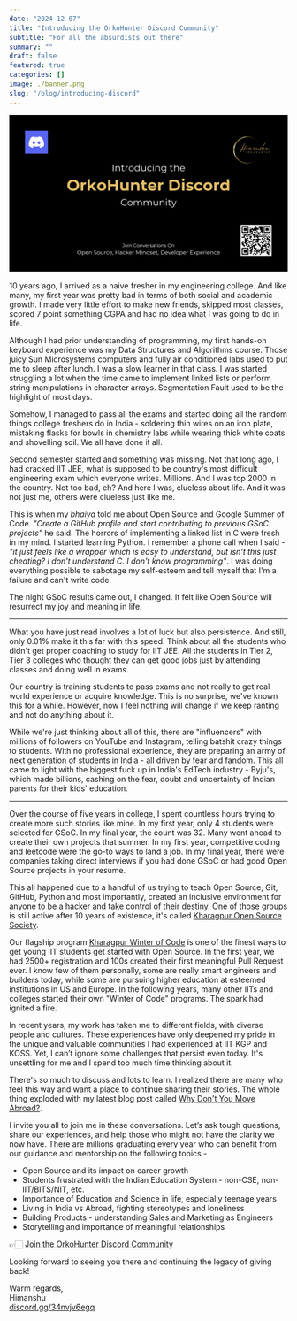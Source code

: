 ```yaml
---
date: "2024-12-07"
title: "Introducing the OrkoHunter Discord Community"
subtitle: "For all the absurdists out there"
summary: ""
draft: false
featured: true
categories: []
image: ./banner.png
slug: "/blog/introducing-discord"
---
```


![GATSBY_EMPTY_ALT](./banner.png)

10 years ago, I arrived as a naive fresher in my engineering college. And like many, my first year was pretty bad in terms of both social and academic growth. I made very little effort to make new friends, skipped most classes, scored 7 point something CGPA and had no idea what I was going to do in life.

Although I had prior understanding of programming, my first hands-on keyboard experience was my Data Structures and Algorithms course. Those juicy Sun Microsystems computers and fully air conditioned labs used to put me to sleep after lunch. I was a slow learner in that class. I was started struggling a lot when the time came to implement linked lists or perform string manipulations in character arrays. Segmentation Fault used to be the highlight of most days.

Somehow, I managed to pass all the exams and started doing all the random things college freshers do in India - soldering thin wires on an iron plate, mistaking flasks for bowls in chemistry labs while wearing thick white coats and shovelling soil. We all have done it all.

Second semester started and something was missing. Not that long ago, I had cracked IIT JEE, what is supposed to be country's most difficult engineering exam which everyone writes. Millions. And I was top 2000 in the country. Not too bad, eh? And here I was, clueless about life. And it was not just me, others were clueless just like me.

This is when my _bhaiya_ told me about Open Source and Google Summer of Code. _"Create a GitHub profile and start contributing to previous GSoC projects"_ he said. The horrors of implementing a linked list in C were fresh in my mind. I started learning Python. I remember a phone call when I said - _"it just feels like a wrapper which is easy to understand, but isn't this just cheating? I don't understand C. I don't know programming"_. I was doing everything possible to sabotage my self-esteem and tell myself that I'm a failure and can't write code.

The night GSoC results came out, I changed. It felt like Open Source will resurrect my joy and meaning in life.

---

What you have just read involves a lot of luck but also persistence. And still, only 0.01% make it this far with this speed. Think about all the students who didn't get proper coaching to study for IIT JEE. All the students in Tier 2, Tier 3 colleges who thought they can get good jobs just by attending classes and doing well in exams.

Our country is training students to pass exams and not really to get real world experience or acquire knowledge. This is no surprise, we've known this for a while. However, now I feel nothing will change if we keep ranting and not do anything about it.

While we're just thinking about all of this, there are "influencers" with millions of followers on YouTube and Instagram, telling batshit crazy things to students. With no professional experience, they are preparing an army of next generation of students in India - all driven by fear and fandom. This all came to light with the biggest fuck up in India's EdTech industry - Byju's, which made billions, cashing on the fear, doubt and uncertainty of Indian parents for their kids' education.

---

Over the course of five years in college, I spent countless hours trying to create more such stories like mine. In my first year, only 4 students were selected for GSoC. In my final year, the count was 32. Many went ahead to create their own projects that summer. In my first year, competitive coding and leetcode were the go-to ways to land a job. In my final year, there were companies taking direct interviews if you had done GSoC or had good Open Source projects in your resume.

This all happened due to a handful of us trying to teach Open Source, Git, GitHub, Python and most importantly, created an inclusive environment for anyone to be a hacker and take control of their destiny. One of those groups is still active after 10 years of existence, it's called [Kharagpur Open Source Society](https://kossiitkgp.org/).

Our flagship program [Kharagpur Winter of Code](https://kwoc.kossiitkgp.org/) is one of the finest ways to get young IIT students get started with Open Source. In the first year, we had 2500+ registration and 100s created their first meaningful Pull Request ever. I know few of them personally, some are really smart engineers and builders today, while some are pursuing higher education at esteemed institutions in US and Europe. In the following years, many other IITs and colleges started their own "Winter of Code" programs. The spark had ignited a fire.

In recent years, my work has taken me to different fields, with diverse people and cultures. These experiences have only deepened my pride in the unique and valuable communities I had experienced at IIT KGP and KOSS. Yet, I can’t ignore some challenges that persist even today. It's unsettling for me and I spend too much time thinking about it.

There's so much to discuss and lots to learn. I realized there are many who feel this way and want a place to continue sharing their stories. The whole thing exploded with my latest blog post called [Why Don't You Move Abroad?](../why-dont-you-move-abroad/why-dont-you-move-abroad.md).

I invite you all to join me in these conversations. Let’s ask tough questions, share our experiences, and help those who might not have the clarity we now have. There are millions graduating every year who can benefit from our guidance and mentorship on the following topics -

- Open Source and its impact on career growth
- Students frustrated with the Indian Education System - non-CSE, non-IIT/BITS/NIT, etc.
- Importance of Education and Science in life, especially teenage years
- Living in India vs Abroad, fighting stereotypes and loneliness
- Building Products - understanding Sales and Marketing as Engineers
- Storytelling and importance of meaningful relationships

👉🏻 [Join the OrkoHunter Discord Community](https://discord.gg/34nvjv6egq)

Looking forward to seeing you there and continuing the legacy of giving back!<br>

Warm regards,<br>
Himanshu<br>
[discord.gg/34nvjv6egq](https://discord.gg/34nvjv6egq)
